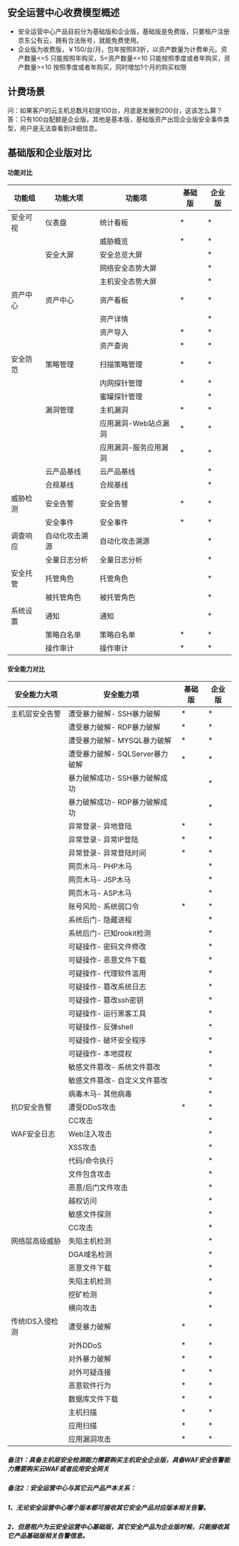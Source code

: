 ## 安全运营中心收费模型概述

* 安全运营中心产品目前分为基础版和企业版，基础版是免费版，只要租户注册京东公有云，拥有合法账号，就能免费使用。
* 企业版为收费版，￥150/台/月，包年按照83折，以资产数量为计费单元。资产数量<=5 只能按照年购买，5<资产数量<=10 只能按照季度或者年购买，资产数量>=10 按照季度或者年购买，同时增加1个月的购买权限

## 计费场景

问：如果客户的云主机总数月初是100台，月底是发展到200台，这该怎么算？
答：只有100台配额是企业版，其他是基本版，基础版资产出现企业版安全事件类型，用户是无法查看到详细信息。

## 基础版和企业版对比

#### 功能对比

| 功能组 | 功能大项| 功能项 | 基础版 | 企业版 | 
|---- |-----|----| ----| ----| 
| 安全可视    | 仪表盘    |  统计看板    | * | * |
|             |           |  威胁概览    | * | * |
|          |  安全大屏       |  安全总览大屏    |  | * |
|          |                 | 网络安全态势大屏     |  | * |
|          |                 | 主机安全态势大屏     |  | * |
| 资产中心     |   资产中心         | 资产看板     | * | * |
|          |                 | 资产详情    |   | * |
|          |                 | 资产导入    | * | * |
|          |                 | 资产查询    | * | * |
| 安全防范         |   策略管理    |   扫描策略管理    |  * | * |
|          |                 | 内网探针管理    | * | * |
|          |                 | 蜜罐探针管理    |   | * |
|          |    漏洞管理     |   主机漏洞    |  * | * |
|          |                 | 应用漏洞-Web站点漏洞    | * | * |
|          |                 | 应用漏洞-服务应用漏洞   | * | * |
|          |    云产品基线   | 云产品基线    |   | * |
|          |    合规基线     | 合规基线        |    | * |
| 威胁检测         |   安全告警    |   安全告警    |  * | * |
|          |       安全事件          | 安全事件    |  * | * |
| 调查响应         |   自动化攻击溯源    |   自动化攻击溯源    |   | * |
|          |       全量日志分析          |  全量日志分析    |   | * |
| 安全托管         |   托管角色    |   托管角色    |   | * |
|          |       被托管角色          |  被托管角色    |   | * |
| 系统设置         |   通知    |   通知    |   | * |
|          |       策略白名单          |  策略白名单    | *  | * |
|          |       操作审计          |  操作审计   | *  | * |

#### 安全能力对比

| 安全能力大项| 安全能力项 | 基础版 | 企业版 | 
|---- |-----|----| ----|  
| 主机层安全告警       | 遭受暴力破解- SSH暴力破解      | * | * |
|         | 遭受暴力破解- RDP暴力破解     | * | * |
|         | 遭受暴力破解- MYSQL暴力破解     | * | * |
|         | 遭受暴力破解- SQLServer暴力破解     | * | * |
|         | 暴力破解成功- SSH暴力破解成功     |  | * |
|         | 暴力破解成功- RDP暴力破解成功     |  | * |
|         | 异常登录- 异地登陆     | * | * |
|         | 异常登录- 异常IP登陆     | * | * |
|         | 异常登录- 异常登陆时间    | * | * |
|         | 网页木马- PHP木马     |  | * |
|         | 网页木马- JSP木马     |  | * |
|         | 网页木马- ASP木马    |  | * |
|         | 账号风险- 系统弱口令     | * | * |
|         | 系统后门- 隐藏进程    |  | * |
|         | 系统后门- 已知rookit检测    |  | * |
|         | 可疑操作- 密码文件修改    |  | * |
|         | 可疑操作- 恶意文件下载    |  | * |
|         | 可疑操作- 代理软件滥用    |  | * |
|         | 可疑操作- 篡改系统日志    |  | * |
|         | 可疑操作- 篡改ssh密钥    |  | * |
|         | 可疑操作- 运行黑客工具    |  | * |
|         | 可疑操作- 反弹shell    |  | * |
|         | 可疑操作- 破坏安全程序    |  | * |
|         | 可疑操作- 本地提权    |  | * |
|         | 敏感文件篡改- 系统文件篡改    |  | * |
|         | 敏感文件篡改- 自定义文件篡改    |  | * |
|         | 病毒木马- 其他病毒    |  | * |
| 抗D安全告警       | 遭受DDoS攻击      | * | * |
|         | CC攻击     |  | * |
| WAF安全日志       | Web注入攻击      |  | * |
|         | XSS攻击    |  | * |
|         | 代码/命令执行    |  | * |
|         | 文件包含攻击    |  | * |
|         | 恶意/后门文件攻击    |  | * |
|         | 越权访问    |  | * |
|         | 敏感文件探测    |  | * |
|         | CC攻击     |  | * |
| 网络层高级威胁       | 失陷主机检测      |  | * |
|         | DGA域名检测     |  | * |
|         | 恶意文件下载     |  | * |
|         | 失陷主机检测     |  | * |
|         | 挖矿检测     |  | * |
|         | 横向攻击     |  | * |
| 传统IDS入侵检测       | 遭受暴力破解      | * | * |
|         | 对外DDoS     | * | * |
|         | 对外暴力破解     | * | * |
|         | 对外可疑连接    | * | * |
|         | 恶意软件行为    | * | * |
|         | 数据库文件下载    | * | * |
|         | 主机扫描   | * | * |
|         | 应用扫描   | * | * |
|         | 应用漏洞攻击   | * | * |


##### 备注1：具备主机层安全检测能力需要购买主机安全企业版，具备WAF安全告警能力需要购买云WAF或者应用安全网关
##### 备注2：安全运营中心与其它云产品产本关系：
##### 1、无论安全运营中心哪个版本都可接收其它安全产品对应版本相关告警。
##### 2、但是租户为云安全运营中心基础版，其它安全产品为企业版时候，只能接收其它产品基础版相关告警信息。
